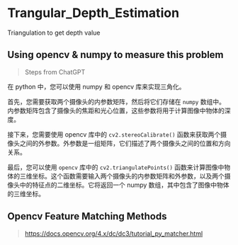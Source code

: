 <!--
 * @Author: SimonCK666 SimonYang223@163.com
 * @Date: 2022-12-17 11:35:32
 * @LastEditors: SimonCK666 SimonYang223@163.com
 * @LastEditTime: 2022-12-17 12:01:57
 * @FilePath: /Trangular_Depth_Estimation/README.md
 * @Description: 这是默认设置,请设置`customMade`, 打开koroFileHeader查看配置 进行设置: https://github.com/OBKoro1/koro1FileHeader/wiki/%E9%85%8D%E7%BD%AE
-->
# Trangular_Depth_Estimation
Triangulation to get depth value

## Using opencv & numpy to measure this problem

> Steps from ChatGPT

在 python 中，您可以使用 numpy 和 opencv 库来实现三角化。

首先，您需要获取两个摄像头的内参数矩阵，然后将它们存储在 `numpy` 数组中。内参数矩阵包含了摄像头的焦距和光心位置，这些参数将用于计算图像中物体的深度。

接下来，您需要使用 opencv 库中的 `cv2.stereoCalibrate()` 函数来获取两个摄像头之间的外参数。外参数是一组矩阵，它们描述了两个摄像头之间的位置和方向关系。

最后，您可以使用 `opencv` 库中的 `cv2.triangulatePoints()` 函数来计算图像中物体的三维坐标。这个函数需要输入两个摄像头的内参数矩阵和外参数，以及两个摄像头中的特征点的二维坐标。它将返回一个 numpy 数组，其中包含了图像中物体的三维坐标。

## Opencv Feature Matching Methods

> https://docs.opencv.org/4.x/dc/dc3/tutorial_py_matcher.html